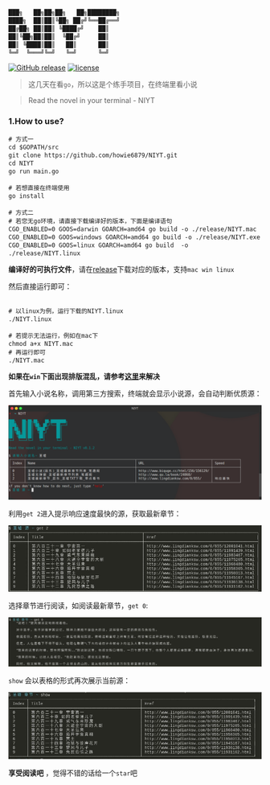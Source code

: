 ``` shell

███╗   ██╗██╗██╗   ██╗████████╗
████╗  ██║██║╚██╗ ██╔╝╚══██╔══╝
██╔██╗ ██║██║ ╚████╔╝    ██║   
██║╚██╗██║██║  ╚██╔╝     ██║   
██║ ╚████║██║   ██║      ██║   
╚═╝  ╚═══╝╚═╝   ╚═╝      ╚═╝   

```

[![GitHub release](https://img.shields.io/github/release/howie6879/NIYT.svg)](https://github.com/howie6879/NIYT/releases) [![license](https://img.shields.io/github/license/mashape/apistatus.svg)](https://github.com/howie6879/NIYT/LICENSE)

> 这几天在看`go`，所以这是个练手项目，在终端里看小说

> Read the novel in your terminal - NIYT

### 1.How to use?

``` shell
# 方式一
cd $GOPATH/src
git clone https://github.com/howie6879/NIYT.git
cd NIYT
go run main.go

# 若想直接在终端使用
go install

# 方式二
# 若您无go环境，请直接下载编译好的版本，下面是编译语句
CGO_ENABLED=0 GOOS=darwin GOARCH=amd64 go build -o ./release/NIYT.mac
CGO_ENABLED=0 GOOS=windows GOARCH=amd64 go build -o ./release/NIYT.exe
CGO_ENABLED=0 GOOS=linux GOARCH=amd64 go build  -o ./release/NIYT.linux

```

**编译好的可执行文件**，请在[release](https://github.com/howie6879/NIYT/releases)下载对应的版本，支持`mac win linux`

然后直接运行即可：

``` shell

# 以linux为例，运行下载的NIYT.linux
./NIYT.linux

# 若提示无法运行，例如在mac下
chmod a+x NIYT.mac
# 再运行即可
./NIYT.mac

```

**如果在`win`下面出现排版混乱，请参考[这里](http://blog.csdn.net/iway_lch/article/details/50408796)来解决**

首先输入小说名称，调用第三方搜索，终端就会显示小说源，会自动判断优质源：

![demo01](./images/demo01.png)

利用`get 2`进入提示响应速度最快的源，获取最新章节：

![demo02](./images/demo02.jpg)

选择章节进行阅读，如阅读最新章节，`get 0`:

![demo03](./images/demo03.jpg)

`show` 会以表格的形式再次展示当前源：

![demo04](./images/demo04.jpg)

**享受阅读吧** ，觉得不错的话给一个`star`吧
